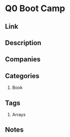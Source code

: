 # Q0 Boot Camp

## Link

## Description

## Companies

## Categories

1. Book

## Tags

1. Arrays

## Notes